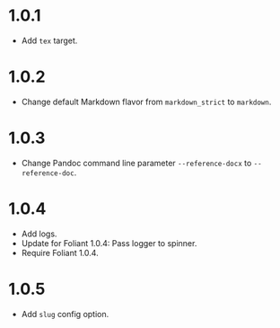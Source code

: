 # 1.0.1

-   Add `tex` target.

# 1.0.2

-   Change default Markdown flavor from `markdown_strict` to `markdown`.

# 1.0.3

-   Change Pandoc command line parameter `--reference-docx` to `--reference-doc`.


# 1.0.4

-   Add logs.
-   Update for Foliant 1.0.4: Pass logger to spinner.
-   Require Foliant 1.0.4.


# 1.0.5

- Add `slug` config option.
